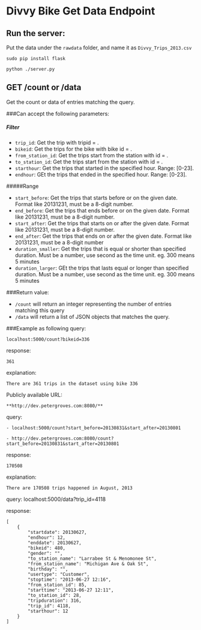 Divvy Bike Get Data Endpoint
=====

Run the server:
-----
Put the data under the `rawdata` folder, and name it as `Divvy_Trips_2013.csv`

	sudo pip install flask

	python ./server.py


GET /count or /data
-----
Get the count or data of entries matching the query.

###Can accept the following parameters:
##### Filter
* `trip_id`: Get the trip with tripid = <value>.
* `bikeid`: Get the trips for the bike with bike id = <value>.
* `from_station_id`: Get the trips start from the station with id = <value>.
* `to_station_id`: Get the trips start from the station with id = <value>.
* `starthour`: Get the trips that started in the specified hour. Range: [0-23].
* `endhour`: GEt the trips that ended in the specified hour. Range: [0-23].

#####Range
* `start_before`: Get the trips that starts before or on the given date. Format like 20131231, must be a 8-digit number.
* `end_before`: Get the trips that ends before or on the given date. Format like 20131231, must be a 8-digit number.
* `start_after`: Get the trips that starts on or after the given date. Format like 20131231, must be a 8-digit number.
* `end_after`: Get the trips that ends on or after the given date. Format like 20131231, must be a 8-digit number
* `duration_smaller`: Get the trips that is equal or shorter than specified duration. Must be a number, use second as the time unit. eg. 300 means 5 minutes
* `duration_larger`: GEt the trips that lasts equal or longer than specified duration. Must be a number, use second as the time unit. eg. 300 means 5 minutes

###Return value:
* `/count` will return an integer representing the number of entries matching this query
* `/data` will return a list of JSON objects that matches the query. 

###Example as following
query:

	localhost:5000/count?bikeid=336

response:

	361

explanation:

	There are 361 trips in the dataset using bike 336

Publicly available URL:

    **http://dev.petergroves.com:8080/**
    
query:

	- localhost:5000/count?start_before=20130831&start_after=20130801
	
	- http://dev.petergroves.com:8080/count?start_before=20130831&start_after=20130801

response:

	170508

explanation:

	There are 170508 trips happened in August, 2013

query:
	localhost:5000/data?trip_id=4118

response:

	[
    	{
        	"startdate": 20130627,
            "endhour": 12,
            "enddate": 20130627,
            "bikeid": 480,
            "gender": "",
            "to_station_name": "Larrabee St & Menomonee St",
            "from_station_name": "Michigan Ave & Oak St",
            "birthday": "",
            "usertype": "Customer",
            "stoptime": "2013-06-27 12:16",
            "from_station_id": 85,
            "starttime": "2013-06-27 12:11",
            "to_station_id": 28,
            "tripduration": 316,
            "trip_id": 4118,
            "starthour": 12
        }
    ]
